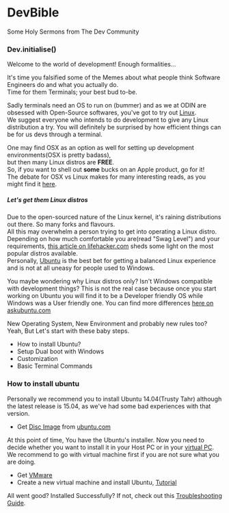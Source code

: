 # DevBible
Some Holy Sermons from The Dev Community

### Dev.initialise()
Welcome to the world of development! Enough formalities...

It's time you falsified some of the Memes about what people think Software Engineers do and what you actually do.  
Time for them Terminals; your best bud to-be.

Sadly terminals need an OS to run on (bummer) and as we at ODIN are obsessed with Open-Source softwares, you've got to try out [Linux](http://www.linuxfoundation.org/what-is-linux).  
We suggest everyone who intends to do development to give any Linux distribution a try. You will definitely be surprised by how efficient things can be for us devs through a terminal.

One may find OSX as an option as well for setting up development environments(OSX is pretty badass),  
but then many Linux distros are **FREE**.  
So, if you want to shell out **some** bucks on an Apple product, go for it!  
The debate for OSX vs Linux makes for many interesting reads, as you might find it [here](http://www.infoworld.com/article/2947684/linux/os-x-versus-linux-which-is-more-practical.html).

##### Let's get them Linux distros
Due to the open-sourced nature of the Linux kernel, it's raining distributions out there. So many forks and flavours.  
All this may overwhelm a person trying to get into operating a Linux distro.  
Depending on how much comfortable you are(read "Swag Level") and your requirements, [this article on lifehacker.com](http://lifehacker.com/5773667/pick-the-right-linux-flavor-for-you) sheds some light on the most popular distros available.  
Personally, [Ubuntu](http://www.ubuntu.com/desktop) is the best bet for getting a balanced Linux experience and is not at all uneasy for people used to Windows.

You maybe wondering why Linux distros only? Isn't Windows compatible with development things?
This is not the real case because once you start working on Ubuntu you will find it to be a Developer friendly OS while Windows was a User friendly one. You can find more differences [here on askubuntu.com](http://askubuntu.com/questions/360161/what-advantages-does-ubuntu-have-over-windows-as-an-environment-for-programming)

New Operating System, New Environment and probably new rules too? Yeah, But Let's start with these baby steps.
- How to install Ubuntu?
- Setup Dual boot with Windows
- Customization
- Basic Terminal Commands

### How to install ubuntu
Personally we recommend you to install Ubuntu 14.04(Trusty Tahr) although the latest release is 15.04, as we've had some bad experiences with that version.
- Get [Disc Image](https://en.wikipedia.org/wiki/Disk_image) from [ubuntu.com](http://www.ubuntu.com/download)

At this point of time, You have the Ubuntu's installer. Now you need to decide whether you want to install it in your Host PC or in your [virtual PC](https://en.wikipedia.org/wiki/Virtual_machine).
We recommend to go with virtual machine first if you are not sure what you are doing.
- Get [VMware](https://my.vmware.com/web/vmware/downloads)
- Create a new virtual machine and install Ubuntu, [Tutorial](https://www.youtube.com/watch?v=Lv6V6ESOyUk)

All went good? Installed Successfully? If not, check out this [Troubleshooting Guide](https://help.ubuntu.com/lts/installation-guide/i386/ch05s04.html).
